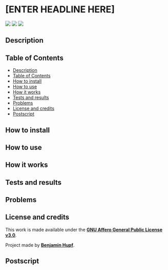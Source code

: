 # [ENTER HEADLINE HERE]
<a href="https://www.python.org/downloads/release/python-3131/"><img src="https://img.shields.io/badge/python-3.13.1-success?style=for-the-badge&logo=python&logoColor=white"></img></a>
<img src="https://img.shields.io/badge/Last%20update-13.01.2025-blue?style=for-the-badge"></img> 
<a href="https://github.com/BenjaminHupf/Inspirely/blob/main/LICENSE"><img src="https://img.shields.io/github/license/BenjaminHupf/Inspirely?style=for-the-badge"></img></a>

## Description
<!-- 
Short, one-sentence description of the project
-->


## Table of Contents
- <a href="#description">Description</a>
- <a href="#table-of-contents">Table of Contents</a>
- <a href="#how-to-install">How to install</a>
- <a href="#how-to-use">How to use</a>
- <a href="#how-it-works">How it works</a>
- <a href="#tests-and-results">Tests and results</a> 
- <a href="#problems">Problems</a> 
- <a href="#license-and-credits">License and credits</a>
- <a href="#postscript">Postscript</a> <!-- OPTIONAL -->

## How to install

<!-- First a list of all the requirements to run the program 
If necessary use ### Headlines for subcategories
Detailed description of how to install the specific requirements and everything the user has to consider for the program to run properly
-->


## How to use

<!-- Everything that has to be done in order for the program to work properly, changes the user can make to customize the result and things the user has to pay attention to, to ensure that the program runs without errors -->

## How it works

<!-- Detailed description of how the program works and maybe the thought process that went into creating it -->

## Tests and results 
<!-- OPTIONAL -->

<!-- Some tests run on the program, to ensure and show that everything works without any problems
e.g. Accuracy 
-->

## Problems 
<!-- OPTIONAL -->

<!-- Some known or to be expected problems, for example because the program is only a proof of concept -->

## License and credits

This work is made available under the **<a href="https://github.com/BenjaminHupf/Inspirely/blob/main/README.md">GNU Affero General Public License v3.0</a>**.

Project made by **<a href="https://github.com/BenjaminHupf">Benjamin Hupf</a>**.

## Postscript
<!-- OPTIONAL -->

<!-- Sources and Explanations 
[^1]: www.google.com
[^2]: Because of...
-->